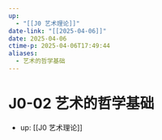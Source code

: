 ```yaml
---
up:
  - "[[J0 艺术理论]]"
date-link: "[[2025-04-06]]"
date: 2025-04-06
ctime-p: 2025-04-06T17:49:44
aliases:
  - 艺术的哲学基础
---
```


# J0-02 艺术的哲学基础

- up: [[J0 艺术理论]]
